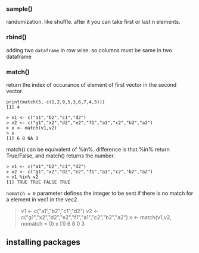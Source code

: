 
### sample()
randomization. like shuffle. after it you can take first or last n elements.


###  rbind()
adding two `dataframe` in row wise. so columns must be same in two dataframe

###  match()
 return the index of occurance of element of first vector in the second vector.
    
    print(match(5, c(1,2,9,5,3,6,7,4,5)))
    [1] 4
    
    > v1 <- c("a1","b2","c1","d2")
    > v2 <- c("g1","x2","d2","e2","f1","a1","c2","b2","a2")
    > x <- match(v1,v2)
    > x
    [1] 6 8 NA 3
    
match() can be equivalent of %in%. difference is that %in% return True/False, and match() returns the number.

    > v1 <- c("a1","b2","c1","d2")
    > v2 <- c("g1","x2","d2","e2","f1","a1","c2","b2","a2")
    > v1 %in% v2
    [1] TRUE TRUE FALSE TRUE
`nomatch = 0` parameter defines the integer to be sent if there is no match for a element in vec1 in the vec2.




   > v1 <- c("a1","b2","c1","d2")
   > v2 <- c("g1","x2","d2","e2","f1","a1","c2","b2","a2")
   > x <- match(v1,v2, nomatch = 0)
   > x
   [1] 6 8 0 3
   
   
## installing packages

